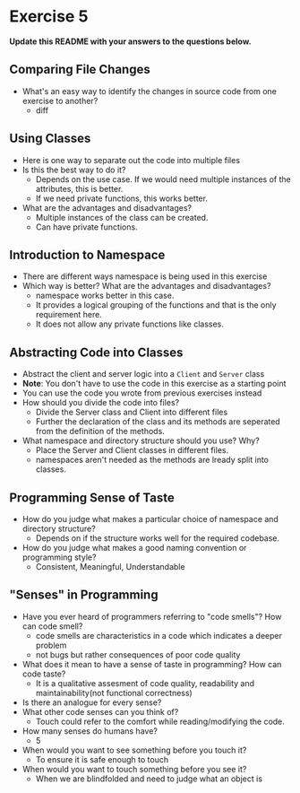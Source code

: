 # Exercise 5

**Update this README with your answers to the questions below.**

## Comparing File Changes

- What's an easy way to identify the changes in source code from one exercise
  to another?
  * diff <file1> <file2>
    
## Using Classes

- Here is one way to separate out the code into multiple files
- Is this the best way to do it? 
  * Depends on the use case. If we would need multiple instances of the attributes, this is better.
  * If we need private functions, this works better.
- What are the advantages and disadvantages?
  * Multiple instances of the class can be created.
  * Can have private functions.

## Introduction to Namespace

- There are different ways namespace is being used in this exercise
- Which way is better? What are the advantages and disadvantages?
  * namespace works better in this case.
  * It provides a logical grouping of the functions and that is the only requirement here.
  * It does not allow any private functions like classes.

## Abstracting Code into Classes

- Abstract the client and server logic into a `Client` and `Server` class
- **Note**: You don't have to use the code in this exercise as a starting point
- You can use the code you wrote from previous exercises instead
- How should you divide the code into files?
  * Divide the Server class and Client into different files
  * Further the declaration of the class and its methods are seperated from the definition of the methods.
- What namespace and directory structure should you use? Why?
  * Place the Server and Client classes in different files.
  * namespaces aren't needed as the methods are lready split into classes.

## Programming Sense of Taste

- How do you judge what makes a particular choice of namespace and directory
  structure? 
  * Depends on if the structure works well for the required codebase.
- How do you judge what makes a good naming convention or programming style?
  * Consistent, Meaningful, Understandable

## "Senses" in Programming

- Have you ever heard of programmers referring to "code smells"? How can code
  smell?
  * code smells are characteristics in a code which indicates a deeper problem 
  * not bugs but rather consequences of poor code quality
- What does it mean to have a sense of taste in programming? How can code
  taste?
  * It is a qualitative assesment of code quality, readability and maintainability(not functional correctness)
- Is there an analogue for every sense?
- What other code senses can you think of?
  * Touch could refer to the comfort while reading/modifying the code.
- How many senses do humans have?
  * 5
- When would you want to see something before you touch it?
  * To ensure it is safe enough to touch
- When would you want to touch something before you see it?
  * When we are blindfolded and need to judge what an object is
  